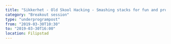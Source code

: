 ```yaml
---
title: "Sikkerhet - Old Skool Hacking - Smashing stacks for fun and profit"
category: "Breakout session"
type: "underprogrampost"
from: "2019-03-30T10:30"
to: "2019-03-30T16:00"
location: Filipstad
---
```

